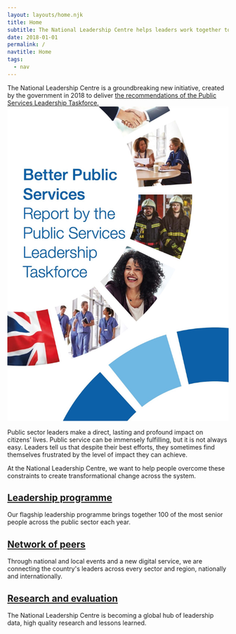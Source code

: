 ```yaml
---
layout: layouts/home.njk
title: Home
subtitle: The National Leadership Centre helps leaders work together to improve public services.
date: 2018-01-01
permalink: /
navtitle: Home
tags:
  - nav
---
```


<p class="taskforce-report">
<span class="taskforce-report__column-one">
The National Leadership Centre is a groundbreaking new initiative, created by the government in 2018 to deliver <a href="https://www.gov.uk/government/publications/national-leadership-centre" target="_blank"> the recommendations of the Public Services Leadership Taskforce.</a>
</span>
<span class="taskforce-report__column-two">
  <a class="taskforce-report__image" href="https://www.gov.uk/government/publications/national-leadership-centre" target="_blank">
    <img src="/static/img/taskforce-report.jpg" alt="Taskforce report" />
  </a>
  </span>
</p>

Public sector leaders make a direct, lasting and profound impact on citizens’ lives. Public service can be immensely fulfilling, but it is not always easy. Leaders tell us that despite their best efforts, they sometimes find themselves frustrated by the level of impact they can achieve.

<p class="gradient-text">
At the National Leadership Centre, we want to help people overcome these constraints to create transformational change across the system.
</p>

## [Leadership programme](/programme)
Our flagship leadership programme brings together 100 of the most senior people across the public sector each year.

## [Network of peers](/network)
Through national and local events and a new digital service, we are connecting the country's leaders across every sector and region, nationally and internationally. 

## [Research and evaluation](/research)
The National Leadership Centre is becoming a global hub of leadership data, high quality research and lessons learned.
